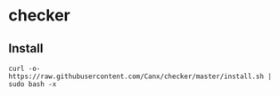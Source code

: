 # checker

## Install

```
curl -o- https://raw.githubusercontent.com/Canx/checker/master/install.sh | sudo bash -x
```
